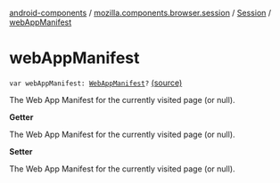 [android-components](../../index.md) / [mozilla.components.browser.session](../index.md) / [Session](index.md) / [webAppManifest](./web-app-manifest.md)

# webAppManifest

`var webAppManifest: `[`WebAppManifest`](../../mozilla.components.concept.engine.manifest/-web-app-manifest/index.md)`?` [(source)](https://github.com/mozilla-mobile/android-components/blob/master/components/browser/session/src/main/java/mozilla/components/browser/session/Session.kt#L315)

The Web App Manifest for the currently visited page (or null).

**Getter**

The Web App Manifest for the currently visited page (or null).

**Setter**

The Web App Manifest for the currently visited page (or null).

